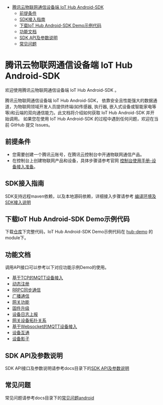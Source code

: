 * [腾讯云物联网通信设备端 IoT Hub Android-SDK](#腾讯云物联网通信设备端-IoT-Hub-Android-SDK)
  * [前提条件](#前提条件)
  * [SDK接入指南](#SDK接入指南)
  * [下载IoT Hub Android-SDK Demo示例代码](#下载IoT-Hub-Android-SDK-Demo示例代码)
  * [功能文档](#功能文档)
  * [SDK API及参数说明](#SDK-API及参数说明)
  * [常见问题](#常见问题)

# 腾讯云物联网通信设备端 IoT Hub Android-SDK
欢迎使用腾讯云物联网通信设备端 IoT Hub Android-SDK 。

腾讯云物联网通信设备端 IoT Hub Android-SDK， 依靠安全且性能强大的数据通道，为物联网领域开发人员提供终端(如传感器, 执行器, 嵌入式设备或智能家电等等)和云端的双向通信能力。此文档将介绍如何获取 IoT Hub Android-SDK 并开始调用。 如果您在使用 IoT Hub Android-SDK 的过程中遇到任何问题，欢迎在当前 GitHub 提交 Issues。

## 前提条件
* 您需要创建一个腾讯云账号，在腾讯云控制台中开通物联网通信产品。
* 在控制台上创建物联网产品和设备，具体步骤请参考官网 [控制台使用手册-设备接入准备](https://cloud.tencent.com/document/product/634/14442)。

## SDK接入指南
SDK支持远程maven依赖，以及本地源码依赖，详细接入步骤请参考 [编译环境及SDK接入说明](https://github.com/tencentyun/iot-device-java/blob/master/hub-device-android/docs/编译环境及SDK接入说明.md)

## 下载IoT Hub Android-SDK Demo示例代码
下载[仓库](https://github.com/tencentyun/iot-device-java)下完整代码，IoT Hub Android-SDK Demo示例代码在 [hub-demo](https://github.com/tencentyun/iot-device-java/tree/master/hub-device-android/hub-demo) 的module下。

## 功能文档
调用API接口可以参考以下对应功能示例Demo的使用。

* [基于TCP的MQTT设备接入](https://github.com/tencentyun/iot-device-java/blob/master/hub-device-android/docs/基于TCP的MQTT设备接入.md)
* [动态注册](https://github.com/tencentyun/iot-device-java/blob/master/hub-device-android/docs/动态注册.md)
* [RRPC同步通信](https://github.com/tencentyun/iot-device-java/blob/master/hub-device-android/docs/RRPC同步通信.md)
* [广播通信](https://github.com/tencentyun/iot-device-java/blob/master/hub-device-android/docs/广播通信.md)
* [网关功能](https://github.com/tencentyun/iot-device-java/blob/master/hub-device-android/docs/网关功能.md)
* [固件升级](https://github.com/tencentyun/iot-device-java/blob/master/hub-device-android/docs/固件升级.md)
* [设备日志上报](https://github.com/tencentyun/iot-device-java/blob/master/hub-device-android/docs/设备日志上报.md)
* [网关设备拓扑关系](https://github.com/tencentyun/iot-device-java/blob/master/hub-device-android/docs/网关设备拓扑关系.md)
* [基于Websocket的MQTT设备接入](https://github.com/tencentyun/iot-device-java/blob/master/hub-device-android/docs/基于Websocket的MQTT设备接入.md)
* [设备互通](https://github.com/tencentyun/iot-device-java/blob/master/hub-device-android/docs/设备互通.md)
* [设备影子](https://github.com/tencentyun/iot-device-java/blob/master/hub-device-android/docs/设备影子.md)

## SDK API及参数说明
SDK API接口及参数说明请参考docs目录下的[SDK API及参数说明](https://github.com/tencentyun/iot-device-java/blob/master/hub-device-android/docs/SDK%20API及参数说明.md)

## 常见问题
常见问题请参考docs目录下的[常见问题android](https://github.com/tencentyun/iot-device-java/blob/master/hub-device-android/docs/常见问题android.md)

